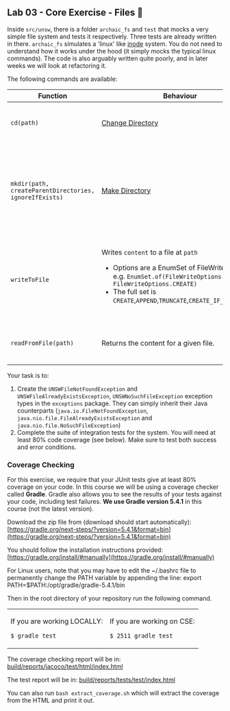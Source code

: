 ## Lab 03 - Core Exercise - Files 📨

Inside `src/unsw`, there is a folder `archaic_fs` and `test` that mocks a very simple file system and tests it respectively. Three tests are already written in there. `archaic_fs` simulates a 'linux' like [inode](https://en.wikipedia.org/wiki/Inode) system. You do not need to understand how it works under the hood (it simply mocks the typical linux commands). The code is also arguably written quite poorly, and in later weeks we will look at refactoring it.

The following commands are available:

| Function | Behaviour | Exceptions |
| -------- | --------- | ---------- |
| <code>cd(path)</code> | <a href="https://man7.org/linux/man-pages/man1/cd.1p.html">Change Directory</a> | <ul><li>Throws <code>UNSWNoSuchFileException</code> if a part of the path cannot be found</li></ul> | 
| <code>mkdir(path, createParentDirectories, ignoreIfExists)</code> | <a href="https://man7.org/linux/man-pages/man1/mkdir.1.html">Make Directory</a> | <ul><li>Throws <code>UNSWFileNotFoundException</code> if a part of the path cannot be found and <code>createParentDirectories</code> is false</li><li>Throws <code>UNSWFileAlreadyExistsException</code> if the folder already exists and <code>ignoreIfExists</code> is false</li></ul> |
| <code>writeToFile</code> | Writes <code>content</code> to a file at <code>path</code><ul><li>Options are a EnumSet of FileWriteOptions, e.g. <code>EnumSet.of(FileWriteOptions.APPEND, FileWriteOptions.CREATE)</code></li><li>The full set is <code>CREATE</code>,<code>APPEND</code>,<code>TRUNCATE</code>,<code>CREATE_IF_NOT_EXISTS</code></li></ul> | <ul><li>Throws <code>UNSWFileNotFoundException</code> if the file cannot be found and no creation options are specified</li><li>Throws <code>UNSWFileAlreadyExistsException</code> if the file already exists and <code>CREATE</code> is true.</li></ul>
| <code>readFromFile(path)</code> | Returns the content for a given file. | <ul><li>Throws <code>UNSWFileNotFoundException</code> if the file cannot be found</code> |  

Your task is to:
1. Create the `UNSWFileNotFoundException` and `UNSWFileAlreadyExistsException`, `UNSWNoSuchFileException` exception types in the `exceptions` package. They can simply inherit their Java counterparts (`java.io.FileNotFoundException`, `java.nio.file.FileAlreadyExistsException` and `java.nio.file.NoSuchFileException`)
2. Complete the suite of integration tests for the system. You will need at least 80% code coverage (see below). Make sure to test both success and error conditions.

### Coverage Checking

For this exercise, we require that your JUnit tests give at least 80% coverage on your code. In this course we will be using a coverage checker called **Gradle**. Gradle also allows you to see the results of your tests against your code, including test failures. **We use Gradle version 5.4.1** in this course (not the latest version).

Download the zip file from (download should start automatically): [https://gradle.org/next-steps/?version=5.4.1&format=bin](https://gradle.org/next-steps/?version=5.4.1&format=bin)

You should follow the installation instructions provided: [https://gradle.org/install/#manually](https://gradle.org/install/#manually)

For Linux users, note that you may have to edit the ~/.bashrc file to permanently change the PATH variable by appending the line:
export PATH=$PATH:/opt/gradle/gradle-5.4.1/bin

Then in the root directory of your repository run the following command.

<table>
<tr>
<td>

If you are working LOCALLY:

```bash
$ gradle test
```

</td>
<td>

If you are working on CSE:

```bash
$ 2511 gradle test
```

</td>
</tr>
</table>

The coverage checking report will be in: [build/reports/jacoco/test/html/index.html](build/reports/jacoco/test/html/index.html)

The test report will be in: [build/reports/tests/test/index.html](build/reports/tests/test/index.html)

You can also run `bash extract_coverage.sh` which will extract the coverage from the HTML and print it out.
